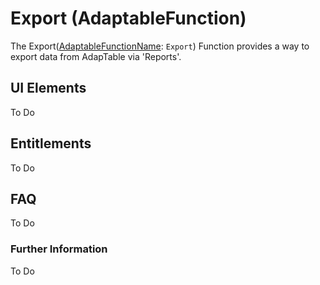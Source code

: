 # Export (AdaptableFunction)

The Export([AdaptableFunctionName](https://api.adaptabletools.com/modules/_src_predefinedconfig_common_types_.html#adaptablefunctionname): `Export`) Function provides a way to export data from AdapTable via 'Reports'.


## UI Elements
To Do

## Entitlements
To Do

## FAQ

To Do

### Further Information

To Do

